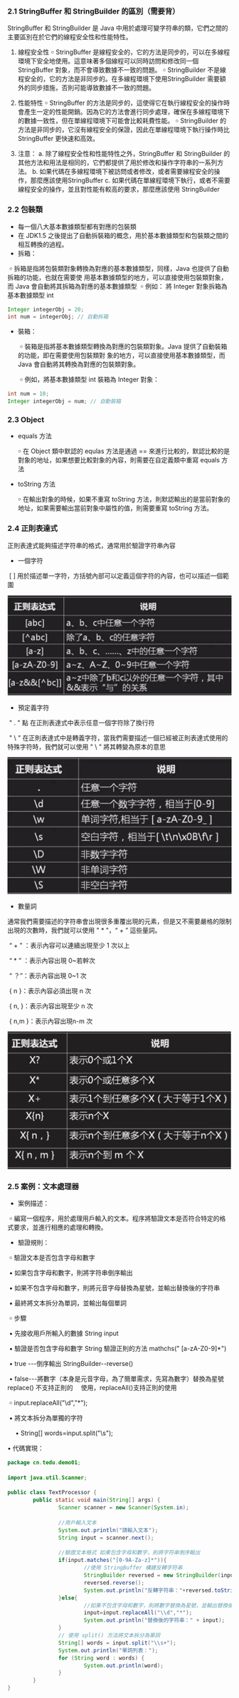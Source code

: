 ### 2.1 StringBuffer 和 StringBuilder 的區別（需要背）

StringBuffer 和 StringBuilder 是 Java 中用於處理可變字符串的類，它們之間的主要區別在於它們的線程安全性和性能特性。

1. 線程安全性
   ￮  StringBuffer 是線程安全的，它的方法是同步的，可以在多線程環境下安全地使用。這意味著多個線程可以同時訪問和修改同一個 StringBuffer 對象，而不會導致數據不一致的問題。
   ￮  StringBuilder 不是線程安全的，它的方法是非同步的。在多線程環境下使用StringBuilder 需要額外的同步措施，否則可能導致數據不一致的問題。

2. 性能特性
   ￮ StringBuffer 的方法是同步的，這使得它在執行線程安全的操作時會產生一定的性能開銷。因為它的方法會進行同步處理，確保在多線程環境下的數據一致性，但在單線程環境下可能會比較耗費性能。
   ￮ StringBuilder 的方法是非同步的，它沒有線程安全的保證，因此在單線程環境下執行操作時比 StringBuffer 更快速和高效。

3. 注意：
   a. 除了線程安全性和性能特性之外，StringBuffer 和 StringBuilder 的其他方法和用法是相同的，它們都提供了用於修改和操作字符串的一系列方法。
   b. 如果代碼在多線程環境下被訪問或者修改，或者需要線程安全的操作，那麼應該使用StringBuffer
   c. 如果代碼在單線程環境下執行，或者不需要線程安全的操作，並且對性能有較高的要求，那麼應該使用 StringBuilder

### 2.2 包裝類

- 每一個八大基本數據類型都有對應的包裝類
- 在 JDK1.5 之後提出了自動拆裝箱的概念，用於基本數據類型和包裝類之間的相互轉換的過程。
- 拆箱：

​		￮ 拆箱是指將包裝類對象轉換為對應的基本數據類型，同樣，Java 也提供了自動拆箱的功能，也就在需要使		用基本數據類型的地方，可以直接使用包裝類對象，而 Java 會自動將其拆箱為對應的基本數據類型
​		￮ 例如： 將 Integer 對象拆箱為基本數據類型 int

```java
Integer integerObj = 20;
int num = integerObj; // 自動拆箱
```

- 裝箱：

  ​	￮ 裝箱是指將基本數據類型轉換為對應的包裝類對象。Java 提供了自動裝箱的功能，即在需要使用包裝類對		象的地方，可以直接使用基本數據類型，而Java 會自動將其轉換為對應的包裝類對象。

  ​	￮ 例如，將基本數據類型 int 裝箱為 Integer 對象：

```java
int num = 10;
Integer integerObj = num; // 自動裝箱
```

### 2.3 Object

- equals 方法

  ￮ 在 Object 類中默認的 equlas 方法是通過 == 來進行比較的，默認比較的是對象的地址，如果想要比較對象的內容，則需要在自定義類中重寫 equals 方法

- toString 方法

  ￮ 在輸出對象的時候，如果不重寫 toString 方法，則默認輸出的是當前對象的地址，如果需要輸出當前對象中屬性的值，則需要重寫 toString 方法。

### 2.4 正則表達式

正則表達式能夠描述字符串的格式，通常用於驗證字符串內容

- 一個字符

​	[ ] 用於描述單一字符，方括號內部可以定義這個字符的內容，也可以描述一個範圍

![1](/筆記/images/1.png)

- 預定義字符


​	" . " 點 在正則表達式中表示任意一個字符除了換行符

​	" \ " 在正則表達式中是轉義字符，當我們需要描述一個已經被正則表達式使用的特殊字符時，我們就可以使用 " \ " 將其轉變為原本的意思

![2](/筆記/images/2.png)

- 數量詞


通常我們需要描述的字符串會出現很多重覆出現的元素，但是又不需要嚴格的限制出現的次數時，我們就可以使用 " * "，“ + ” 這些量詞。

​		“ + ” ：表示內容可以連續出現至少 1 次以上

​		“ * ” ：表示內容出現 0~若幹次

​		“ ？”：表示內容出現 0~1 次

​		{ n }：表示內容必須出現 n 次

​		{ n, }：表示內容出現至少 n 次

​		{ n,m }：表示內容出現n-m 次

![3](/筆記/images/3.png)

### **2.5** 案例：文本處理器

- 案例描述：


​		￮ 編寫一個程序，用於處理用戶輸入的文本。程序將驗證文本是否符合特定的格式要求，並進行相應的處理和轉換。

- 驗證規則：


​		￮ 驗證文本是否包含字母和數字

​			▪ 如果包含字母和數字，則將字符串倒序輸出

​			▪ 如果不包含字母和數字，則將元音字母替換為星號，並輸出替換後的字符串

​			▪ 最終將文本拆分為單詞，並輸出每個單詞

​		￮ 步驟

​			▪ 先接收用戶所輸入的數據 String input

​			▪ 驗證是否包含字母和數字 String 驗證正則的方法 mathchs(" [a-zA-Z0-9]*")

​					• true ---倒序輸出 StringBuilder--reverse()

​					• false---將數字（本身是元音字母，為了簡單需求，先寫為數字）替換為星號 replace() 不支持正則的								　使用，replaceAll()支持正則的使用

​							￮ input.replaceAll("\\d","*");

​			▪ 將文本拆分為單獨的字符

​					　• String[] words=input.split("\\s");

• 代碼實現：

```java
package cn.tedu.demo01;

import java.util.Scanner;

public class TextProcessor {
		public static void main(String[] args) {
				Scanner scanner = new Scanner(System.in);

				//用戶輸入文本
				System.out.println("請輸入文本");
				String input = scanner.next();

				//驗證文本格式 如果包含字母和數字，則將字符串倒序輸出
				if(input.matches("[0-9A-Za-z]*")){
						//使用 StringBuffer 構建反轉字符串
						StringBuilder reversed = new StringBuilder(input);
						reversed.reverse();
						System.out.println("反轉字符串："+reversed.toString());
				}else{
						//如果不包含字母和數字，則將數字替換為星號，並輸出替換後的字符串
						input=input.replaceAll("\\d","*");
						System.out.println("替換後的字符串：" + input);
				}
				// 使用 split() 方法將文本拆分為單詞
				String[] words = input.split("\\s+");
				System.out.println("單詞列表：");
				for (String word : words) {
						System.out.println(word);
				}
		}
}
```
